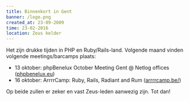 ```yaml
---
title: Binnenkort in Gent
banner: /logo.png
created_at: 23-09-2009
time: 23-02-2016
location: Zeus kelder
---
```


Het zijn drukke tijden in PHP en Ruby/Rails-land. Volgende maand vinden volgende meetings/barcamps plaats:

<ul>
<li>13 oktober: phpBenelux October Meeting Gent @ Netlog offices (<a href="http://phpbenelux.eu/en/node/1210">phpbenelux.eu</a>)</li>
<li>16 oktober: ArrrrCamp: Ruby, Rails, Radiant and Rum (<a href="http://arrrrcamp.be/">arrrrcamp.be/</a>)
</ul>

Op beide zullen er zeker en vast Zeus-leden aanwezig zijn. Tot dan!
